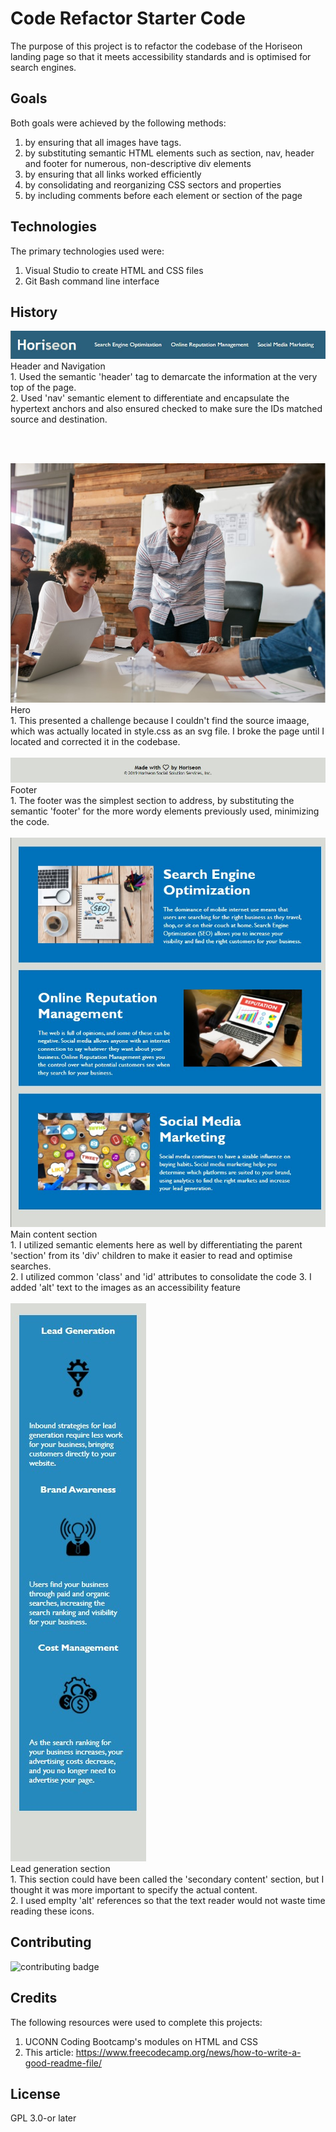 # Code Refactor Starter Code

The purpose of this project is to refactor the codebase of the Horiseon landing page so that it meets accessibility standards and is optimised for search engines.

## Goals

Both goals were achieved by the following methods:
<br />
1. by ensuring that all images have <alt> tags. <br />
2. by substituting semantic HTML elements such as section, nav, header and footer for numerous, non-descriptive div elements <br />
3. by ensuring that all links worked efficiently <br />
4. by consolidating and reorganizing CSS sectors and properties <br />
5. by including comments before each element or section of the page  

## Technologies

The primary technologies used were:
1. Visual Studio to create HTML and CSS files
2. Git Bash command line interface 

## History

<img src="./assets/images/horiseon-header.jpg" alt="horiseon header and navigation  bar">
Header and Navigation <br />
1. Used the semantic 'header' tag to demarcate the information at the very top of the page. </br >
2. Used 'nav' semantic element to differentiate and encapsulate the hypertext anchors and also ensured checked to make sure the IDs matched source and destination. 

</br ></br >

<img src="./assets/images/hero-pic.jpg" alt="people in a meeting">
</br >
Hero </br >
1. This presented a challenge because I couldn't find the source imaage, which was actually located in style.css as an svg file. I broke the page until I located and corrected it in the codebase.
</br ></br >

<img src="./assets/images/horiseon-footer.jpg" alt="creator and copyright information"> 
</br >
Footer </br >
1. The footer was the simplest section to address, by substituting the semantic 'footer' for the more wordy elements previously used, minimizing the code.
</br ></br >

<img src="./assets/images/main-content.jpg" alt="features">
</br >
Main content section </br >
1. I utilized semantic elements here as well by differentiating the parent 'section' from its 'div' children to make it easier to read and optimise searches. </br >
2. I utilized common 'class' and 'id' attributes to consolidate the code
3. I added 'alt' text to the images as an accessibility feature 
</br ></br >

<img src="./assets/images/lead-gen.jpg" alt="benefits">
</br >
Lead generation section </br >
1. This section could have been called the 'secondary content' section, but I thought it was more important to specify the actual content. </br >
2. I used emplty 'alt' references so that the text reader would not waste time reading these icons. 

## Contributing

<img src="https://img.shields.io/badge/Contributor%20Covenant-2.1-4baaaa.svg" alt="contributing badge" />

## Credits

The following resources were used to complete this projects:
1. UCONN Coding Bootcamp's modules on HTML and CSS
2. This article:  https://www.freecodecamp.org/news/how-to-write-a-good-readme-file/

## License

GPL 3.0-or later